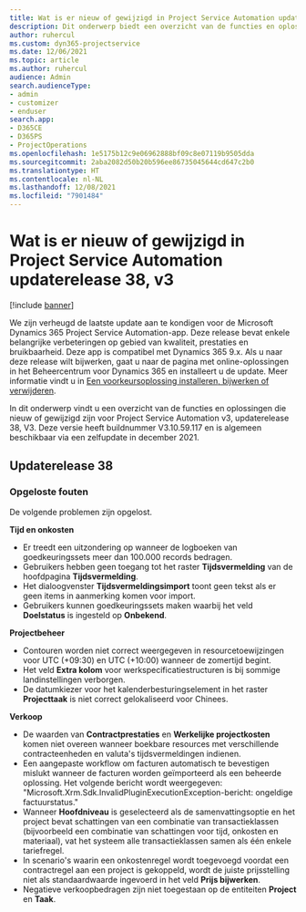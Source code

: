 ```yaml
---
title: Wat is er nieuw of gewijzigd in Project Service Automation updaterelease 38, v3
description: Dit onderwerp biedt een overzicht van de functies en oplossingen die beschikbaar zijn in Update-versie 38, V3 van Microsoft Dynamics 365 Project Service Automation.
author: ruhercul
ms.custom: dyn365-projectservice
ms.date: 12/06/2021
ms.topic: article
ms.author: ruhercul
audience: Admin
search.audienceType:
- admin
- customizer
- enduser
search.app:
- D365CE
- D365PS
- ProjectOperations
ms.openlocfilehash: 1e5175b12c9e06962888bf09c8e07119b9505dda
ms.sourcegitcommit: 2aba2082d50b20b596ee86735045644cd647c2b0
ms.translationtype: HT
ms.contentlocale: nl-NL
ms.lasthandoff: 12/08/2021
ms.locfileid: "7901484"
---
```

# <a name="whats-new-or-changed-in-project-service-automation-update-release-38-v3"></a>Wat is er nieuw of gewijzigd in Project Service Automation updaterelease 38, v3

[!include [banner](../includes/psa-now-project-operations.md)]

We zijn verheugd de laatste update aan te kondigen voor de Microsoft Dynamics 365 Project Service Automation-app. Deze release bevat enkele belangrijke verbeteringen op gebied van kwaliteit, prestaties en bruikbaarheid. Deze app is compatibel met Dynamics 365 9.x. Als u naar deze release wilt bijwerken, gaat u naar de pagina met online-oplossingen in het Beheercentrum voor Dynamics 365 en installeert u de update. Meer informatie vindt u in [Een voorkeursoplossing installeren, bijwerken of verwijderen](/power-platform/admin/install-remove-preferred-solution).

In dit onderwerp vindt u een overzicht van de functies en oplossingen die nieuw of gewijzigd zijn voor Project Service Automation v3, updaterelease 38, V3. Deze versie heeft buildnummer V3.10.59.117 en is algemeen beschikbaar via een zelfupdate in december 2021.

## <a name="update-release-38"></a>Updaterelease 38

### <a name="bug-fixes"></a>Opgeloste fouten

De volgende problemen zijn opgelost.

**Tijd en onkosten**

- Er treedt een uitzondering op wanneer de logboeken van goedkeuringssets meer dan 100.000 records bedragen.
- Gebruikers hebben geen toegang tot het raster **Tijdsvermelding** van de hoofdpagina **Tijdsvermelding**.
- Het dialoogvenster **Tijdsvermeldingsimport** toont geen tekst als er geen items in aanmerking komen voor import.
- Gebruikers kunnen goedkeuringssets maken waarbij het veld **Doelstatus** is ingesteld op **Onbekend**.

**Projectbeheer**

- Contouren worden niet correct weergegeven in resourcetoewijzingen voor UTC (+09:30) en UTC (+10:00) wanneer de zomertijd begint.
- Het veld **Extra kolom** voor werkspecificatiestructuren is bij sommige landinstellingen verborgen.
- De datumkiezer voor het kalenderbesturingselement in het raster **Projecttaak** is niet correct gelokaliseerd voor Chinees.

**Verkoop**

- De waarden van **Contractprestaties** en **Werkelijke projectkosten** komen niet overeen wanneer boekbare resources met verschillende contracteenheden en valuta's tijdsvermeldingen indienen.
- Een aangepaste workflow om facturen automatisch te bevestigen mislukt wanneer de facturen worden geïmporteerd als een beheerde oplossing. Het volgende bericht wordt weergegeven: "Microsoft.Xrm.Sdk.InvalidPluginExecutionException-bericht: ongeldige factuurstatus."
- Wanneer **Hoofdniveau** is geselecteerd als de samenvattingsoptie en het project bevat schattingen van een combinatie van transactieklassen (bijvoorbeeld een combinatie van schattingen voor tijd, onkosten en materiaal), vat het systeem alle transactieklassen samen als één enkele tariefregel.
- In scenario's waarin een onkostenregel wordt toegevoegd voordat een contractregel aan een project is gekoppeld, wordt de juiste prijsstelling niet als standaardwaarde ingevoerd in het veld **Prijs bijwerken**.
- Negatieve verkoopbedragen zijn niet toegestaan op de entiteiten **Project** en **Taak**.
